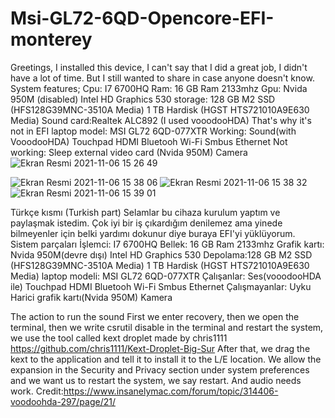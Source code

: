 # Msi-GL72-6QD-Opencore-EFI-monterey
Greetings, I installed this device, I can't say that I did a great job, I didn't have a lot of time. But I still wanted to share in case anyone doesn't know.
System features;
Cpu: I7 6700HQ
Ram: 16 GB Ram 2133mhz
Gpu:  Nvida 950M (disabled) Intel HD Graphics 530 
storage: 128 GB M2 SSD (HFS128G39MNC-3510A Media)  1 TB Hardisk (HGST HTS721010A9E630 Media)
Sound card:Realtek ALC892 (I used vooodooHDA) That's why it's not in EFI
laptop model: MSI GL72 6QD-077XTR
 Working:
 Sound(with VooodooHDA)
 Touchpad
 HDMI
 Bluetooh
 Wi-Fi
 Smbus
 Ethernet
 Not working:
 Sleep 
 external video card (Nvida 950M)
 Camera
 ![Ekran Resmi 2021-11-06 15 26 49](https://user-images.githubusercontent.com/79666042/140609896-16e511ea-beec-4287-a23c-e542fd5254b1.png)
 
![Ekran Resmi 2021-11-06 15 38 06](https://user-images.githubusercontent.com/79666042/140609927-59cd779a-fa5d-455b-b433-c7b55b0f4d22.png)
![Ekran Resmi 2021-11-06 15 38 32](https://user-images.githubusercontent.com/79666042/140609944-a5eec93d-0bfa-4f78-9070-3aed5256c9c1.png)
![Ekran Resmi 2021-11-06 15 39 01](https://user-images.githubusercontent.com/79666042/140610004-326324fb-b0b5-4d85-88b5-f4c27f12a639.png)

Türkçe kısmı (Turkish part)
Selamlar  bu cihaza kurulum yaptım ve paylaşmak istedim. Çok iyi bir iş çıkardığım denilemez ama yinede bilmeyenler için belki yardımı dokunur diye buraya EFI'yi yüklüyorum. 
Sistem parçaları
İşlemci: I7 6700HQ
Bellek: 16 GB Ram 2133mhz
Grafik kartı: Nvida 950M(devre dışı) Intel HD Graphics 530 
Depolama:128 GB M2 SSD (HFS128G39MNC-3510A Media)  1 TB Hardisk (HGST HTS721010A9E630 Media)
laptop modeli: MSI GL72 6QD-077XTR
Çalışanlar:
Ses(vooodooHDA ile)
 Touchpad
 HDMI
 Bluetooh
 Wi-Fi
 Smbus
 Ethernet
 Çalışmayanlar:
 Uyku
 Harici grafik kartı(Nvida 950M)
 Kamera
 
 
 The action to run the sound
First we enter recovery, then we open the terminal, then we write csrutil disable in the terminal and restart the system, we use the tool called kext droplet made by chris1111 https://github.com/chris1111/Kext-Droplet-Big-Sur   After that, we drag the kext to the application and tell it to install it to the L/E location.
We allow the expansion in the Security and Privacy section under system preferences and we want us to restart the system, we say restart. And audio needs work.
Credit:https://www.insanelymac.com/forum/topic/314406-voodoohda-297/page/21/
